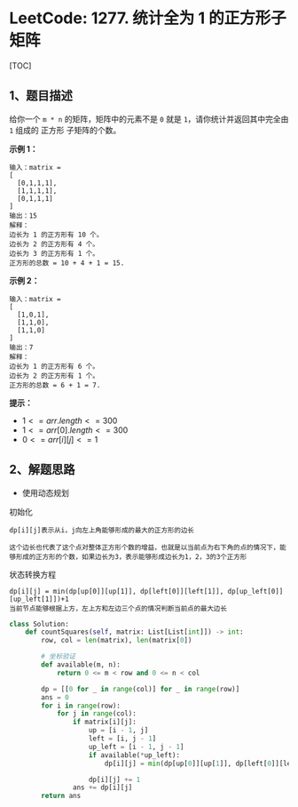 # LeetCode: 1277. 统计全为 1 的正方形子矩阵

[TOC]

## 1、题目描述

给你一个 `m * n` 的矩阵，矩阵中的元素不是 `0` 就是 `1`，请你统计并返回其中完全由 `1` 组成的 正方形 子矩阵的个数。

 

**示例 1：**

```
输入：matrix =
[
  [0,1,1,1],
  [1,1,1,1],
  [0,1,1,1]
]
输出：15
解释： 
边长为 1 的正方形有 10 个。
边长为 2 的正方形有 4 个。
边长为 3 的正方形有 1 个。
正方形的总数 = 10 + 4 + 1 = 15.
```


**示例 2：**

```
输入：matrix = 
[
  [1,0,1],
  [1,1,0],
  [1,1,0]
]
输出：7
解释：
边长为 1 的正方形有 6 个。 
边长为 2 的正方形有 1 个。
正方形的总数 = 6 + 1 = 7.
```

**提示：**

-   $1 <= arr.length <= 300$
-   $1 <= arr[0].length <= 300$
-   $0 <= arr[i][j] <= 1$



## 2、解题思路

-   使用动态规划

初始化

```
dp[i][j]表示从i，j向左上角能够形成的最大的正方形的边长

这个边长也代表了这个点对整体正方形个数的增益，也就是以当前点为右下角的点的情况下，能够形成的正方形的个数，如果边长为3，表示能够形成边长为1，2，3的3个正方形
```

状态转换方程

```
dp[i][j] = min(dp[up[0]][up[1]], dp[left[0]][left[1]], dp[up_left[0]][up_left[1]])+1
当前节点能够根据上方，左上方和左边三个点的情况判断当前点的最大边长
```



```python
class Solution:
    def countSquares(self, matrix: List[List[int]]) -> int:
        row, col = len(matrix), len(matrix[0])

        # 坐标验证
        def available(m, n):
            return 0 <= m < row and 0 <= n < col

        dp = [[0 for _ in range(col)] for _ in range(row)]
        ans = 0
        for i in range(row):
            for j in range(col):
                if matrix[i][j]:
                    up = [i - 1, j]
                    left = [i, j - 1]
                    up_left = [i - 1, j - 1]
                    if available(*up_left):
                        dp[i][j] = min(dp[up[0]][up[1]], dp[left[0]][left[1]], dp[up_left[0]][up_left[1]])

                    dp[i][j] += 1
                ans += dp[i][j]
        return ans
```

